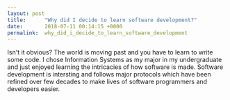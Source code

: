```yaml
---
layout: post
title:      "Why did I decide to learn software development?"
date:       2018-07-11 00:14:15 +0000
permalink:  why_did_i_decide_to_learn_software_development
---
```



Isn't it obvious?
The world is moving past and you have to learn to write some code. I chose Information Systems as my major in my undergraduate and just enjoyed learning the intricacies of how software is made. Software development is intersting and follows major protocols which have been refined over few decades to make lives of software programmers and developers easier.
